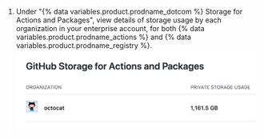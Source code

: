 1. Under "{% data variables.product.prodname_dotcom %} Storage for Actions and Packages", view details of storage usage by each organization in your enterprise account, for both {% data variables.product.prodname_actions %} and {% data variables.product.prodname_registry %}. ![Details of storage usage](/assets/images/help/billing/actions-packages-storage-enterprise.png)
